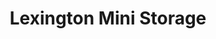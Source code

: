 ---
title: "Lexington Mini Storage"
url: /lexington/lexington-mini-storage/
shop: storage rental
---